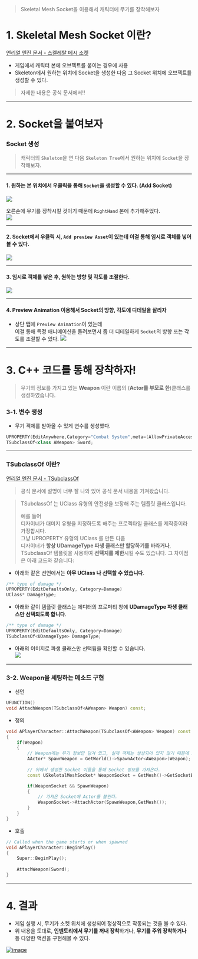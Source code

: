 >Skeletal Mesh Socket을 이용해서 캐릭터에 무기를 장착해보자

# 1. Skeletal Mesh Socket 이란?
[언리얼 엔진 문서 - 스켈레탈 메시 소켓](https://docs.unrealengine.com/4.27/ko/WorkingWithContent/Types/SkeletalMeshes/Sockets/)  

- 게임에서 캐릭터 본에 오브젝트를 붙이는 경우에 사용
- Skeleton에서 원하는 위치에 Socket을 생성한 다음 그 Socket 위치에 오브젝트를 생성할 수 있다.
> 자세한 내용은 공식 문서에서!!

***

# 2. Socket을 붙여보자

### Socket 생성
>캐릭터의 `Skeleton`을 연 다음 `Skeleton Tree`에서 원하는 위치에 `Socket`을 장착해보자.  

***

#### 1. 원하는 본 위치에서 우클릭을 통해 `Socket`을 생성할 수 있다. (Add Socket)  
![](https://images.velog.io/images/night/post/69d723e4-e899-4907-95e2-f19ed88621c2/image.png)  

오른손에 무기를 장착시킬 것이기 때문에 `RightHand` 본에 추가해주었다.  
![](https://images.velog.io/images/night/post/d1f79293-711a-4598-b1c4-d4038155c336/image.png)

***

#### 2. Socket에서 우클릭 시, `Add preview Asset`이 있는데 이걸 통해 임시로 객체를 넣어볼 수 있다.  
![](https://images.velog.io/images/night/post/9fdb9a3a-639e-4570-9245-b807ea21bb08/image.png)

***

#### 3. 임시로 객체를 넣은 후, 원하는 방향 및 각도를 조절한다.  
![](https://images.velog.io/images/night/post/5c9e35a1-727c-4dd0-934c-f6d9a20120b4/image.png)
***

#### 4. Preview Animation 이용해서 Socket의 방향, 각도에 디테일을 살리자
- 상단 탭에 `Preview Animation`이 있는데  
이걸 통해 특정 애니메이션을 돌려보면서  좀 더 디테일하게 `Socket`의 방향 또는 각도를 조절할 수 있다.
![](https://images.velog.io/images/night/post/20bccb61-f624-4409-bc73-00cafdd6e4a9/image.png)

***

# 3. C++ 코드를 통해 장착하자!
>무기의 정보를 가지고 있는 **Weapon** 이란 이름의 (**Actor를 부모로 한**)클래스를 생성하였습니다.

### 3-1. 변수 생성
- 무기 객체를 받아올 수 있게 변수를 생성했다.
```cpp
UPROPERTY(EditAnywhere,Category="Combat System",meta=(AllowPrivateAccess="true"))
TSubclassOf<class AWeapon> Sword;
```

***

### TSubclassOf 이란?
[언리얼 엔진 문서 - TSubclassOf](https://docs.unrealengine.com/4.26/ko/ProgrammingAndScripting/ProgrammingWithCPP/UnrealArchitecture/TSubclassOf/)  
>공식 문서에 설명이 너무 잘 나와 있어 공식 문서 내용을 가져왔습니다.

>TSubclassOf 는 UClass 유형의 안전성을 보장해 주는 템플릿 클래스입니다.  
>
>예를 들어  
>디자이너가 대미지 유형을 지정하도록 해주는 프로젝타일 클래스를 제작중이라 가정합시다.  
>그냥 UPROPERTY 유형의 UClass 를 만든 다음  
>디자이너가 **항상 UDamageType 파생 클래스만 할당하기를 바라거나**,  
>TSubclassOf 템플릿을 사용하여 **선택지를 제한**시킬 수도 있습니다. 그 차이점은 아래 코드와 같습니다:  

- 아래와 같은 선언에서는 **아무 UClass 나 선택할 수 있습니다**.  
```cpp
/** type of damage */
UPROPERTY(EditDefaultsOnly, Category=Damage)
UClass* DamageType;

```
- 아래와 같이 템플릿 클래스는 에디터의 프로퍼티 창에 **UDamageType 파생 클래스만 선택되도록 합니다**.  
```cpp
/** type of damage */
UPROPERTY(EditDefaultsOnly, Category=Damage)
TSubclassOf<UDamageType> DamageType;
```
- 아래의 이미지로 파생 클래스만 선택됨을 확인할 수 있습니다.  
![](https://images.velog.io/images/night/post/d6f7de73-7b68-4d90-8e61-4bb022025450/image.png)

***

### 3-2. Weapon을 세팅하는 메소드 구현
- 선언
```cpp
UFUNCTION()
void AttachWeapon(TSubclassOf<AWeapon> Weapon) const;
```

- 정의
```cpp
void APlayerCharacter::AttachWeapon(TSubclassOf<AWeapon> Weapon) const
{
	if(Weapon)
	{
		// Weapon에는 무기 정보만 담겨 있고, 실제 객체는 생성되어 있지 않기 때문에 SpawnActor를 통해 객체를 생성했다.
		AActor* SpawnWeapon = GetWorld()->SpawnActor<AWeapon>(Weapon);
		
		// 위에서 생성한 Socket 이름을 통해 Socket 정보를 가져온다.
		const USkeletalMeshSocket* WeaponSocket = GetMesh()->GetSocketByName("RightHandWeaponSocket");

		if(WeaponSocket && SpawnWeapon)
		{
			// 가져온 Socket에 Actor를 붙인다.
			WeaponSocket->AttachActor(SpawnWeapon,GetMesh());	
		}
	}
}
```

- 호출
```cpp
// Called when the game starts or when spawned
void APlayerCharacter::BeginPlay()
{
	Super::BeginPlay();
	
	AttachWeapon(Sword);
}
```

***

# 4. 결과
- 게임 실행 시, 무기가 소켓 위치에 생성되어 정상적으로 작동되는 것을 볼 수 있다.  
- 위 내용을 토대로, **인벤토리에서 무기를 꺼내 장착**하거나, **무기를 주워 장착하거나** 등 다양한 액션을 구현해볼 수 있다.

[![image](https://user-images.githubusercontent.com/48194683/138855668-fb6d6e33-728e-4b4f-8e9f-b495474645f1.png)](https://youtu.be/QOGqrOzAe3w)


